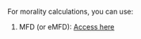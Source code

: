 
For morality calculations, you can use: 
  1) MFD (or eMFD): [Access here](https://github.com/medianeuroscience/emfdscore)  
